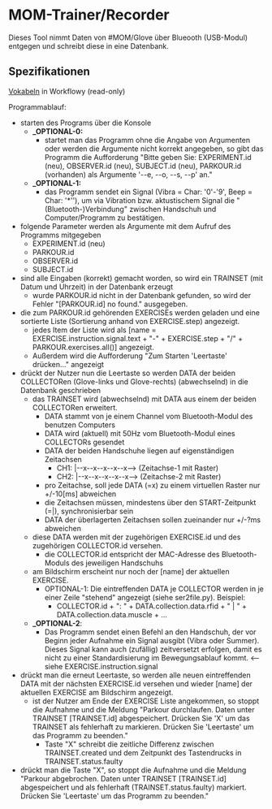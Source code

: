 # MOM-Trainer/Recorder

Dieses Tool nimmt Daten von #MOM/Glove über Blueooth (USB-Modul) entgegen und schreibt diese in eine Datenbank.

## Spezifikationen
[Vokabeln](https://workflowy.com/s/qrLIZmQBRp) in Workflowy (read-only)

Programmablauf:
- starten des Programs über die Konsole
  - **_OPTIONAL-0:**
    - startet man das Programm ohne die Angabe von Argumenten oder werden die Argumente nicht
    korrekt angegeben, so gibt das Programm die Aufforderung "Bitte geben Sie: EXPERIMENT.id (neu), OBSERVER.id (neu), SUBJECT.id (neu), PARKOUR.id (vorhanden) als Argumente '--e, --o, --s, --p' an."
  - **_OPTIONAL-1:**
    - das Programm sendet ein Signal (Vibra = Char: '0'-'9', Beep = Char: '*''), um via
    Vibration bzw. aktustischem Signal die "(Bluetooth-)Verbindung" zwischen Handschuh und
    Computer/Programm zu bestätigen.
- folgende Parameter werden als Argumente mit dem Aufruf des Programms mitgegeben
  - EXPERIMENT.id (neu)
  - PARKOUR.id
  - OBSERVER.id
  - SUBJECT.id
- sind alle Eingaben (korrekt) gemacht worden, so wird ein TRAINSET (mit Datum und Uhrzeit) in der Datenbank erzeugt
  - wurde PARKOUR.id nicht in der Datenbank gefunden, so wird der Fehler "[PARKOUR.id] no found." ausgegeben.
- die zum PARKOUR.id gehörenden EXERCISEs werden geladen und eine sortierte Liste (Sortierung anhand von EXERCISE.step) angezeigt.
  - jedes Item der Liste wird als [name = EXERCISE.instruction.signal.text + "-" + EXERCISE.step + "/" + PARKOUR.exercises.all()] angezeigt.
  - Außerdem wird die Aufforderung "Zum Starten 'Leertaste' drücken..." angezeigt
- drückt der Nutzer nun die Leertaste so werden DATA der beiden COLLECTORen (Glove-links und Glove-rechts) (abwechselnd) in die Datenbank geschrieben
  - das TRAINSET wird (abwechselnd) mit DATA aus einem der beiden COLLECTORen erweitert.
    - DATA stammt von je einem Channel vom Bluetooth-Modul des benutzen Computers
    - DATA wird (aktuell) mit 50Hz vom Bluetooth-Modul eines COLLECTORs gesendet
    - DATA der beiden Handschuhe liegen auf eigenständigen Zeitachsen
      - CH1: |--x--x--x--x--x--> (Zeitachse-1 mit Raster)
      - CH2: |--x--x--x--x--x--> (Zeitachse-2 mit Raster)
    - pro Zeitachse, soll jede DATA (=x) zu einem virtuellen Raster nur +/-10[ms] abweichen
    - die Zeitachsen müssen, mindestens über den START-Zeitpunkt (=|), synchronisierbar sein
    - DATA der überlagerten Zeitachsen sollen zueinander nur +/-?ms abweichen
  - diese DATA werden mit der zugehörigen EXERCISE.id und des zugehörigen COLLECTOR.id versehen.
    - die COLLECTOR.id entspricht der MAC-Adresse des Bluetooth-Moduls des jeweiligen Handschuhs
  - am Bildschirm erscheint nur noch der [name] der aktuellen EXERCISE.
    - OPTIONAL-1: Die eintreffenden DATA je COLLECTOR werden in je einer Zeile "stehend" angezeigt (siehe ser2file.py). Beispiel:
      - COLLECTOR.id + ": " + DATA.collection.data.rfid + " | " + DATA.collection.data.muscle + ...
  - **_OPTIONAL-2**:
    - Das Programm sendet einen Befehl an den Handschuh, der vor Beginn jeder Aufnahme ein Signal ausgibt (Vibra oder Summer). Dieses Signal kann auch (zufällig) zeitversetzt erfolgen, damit es nicht zu einer Standardisierung im Bewegungsablauf kommt. <-- siehe EXERCISE.instruction.signal
- drückt man die erneut Leertaste, so werden alle neuen eintreffenden DATA mit der nächsten EXERCISE.id versehen und wieder [name] der aktuellen EXERCISE am Bildschirm angezeigt.
  - ist der Nutzer am Ende der EXERCISE Liste angekommen, so stoppt die Aufnahme und die Meldung
  "Parkour durchlaufen. Daten unter TRAINSET [TRAINSET.id] abgespeichert. Drücken Sie 'X' um das TRAINSET als fehlerhaft zu markieren. Drücken Sie 'Leertaste' um das Programm zu beenden."
    - Taste "X" schreibt die zeitliche Differenz zwischen TRAINSET.created und dem Zeitpunkt des Tastendrucks in TRAINSET.status.faulty
- drückt man die Taste "X", so stoppt die Aufnahme und die Meldung
"Parkour abgebrochen. Daten unter TRAINSET [TRAINSET.id] abgespeichert und als fehlerhaft (TRAINSET.status.faulty) markiert. Drücken Sie 'Leertaste' um das Programm zu beenden."
